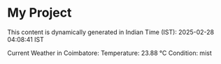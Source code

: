 # My Project

This content is dynamically generated in Indian Time (IST): 2025-02-28 04:08:41 IST


Current Weather in Coimbatore:
Temperature: 23.88 °C
Condition: mist
